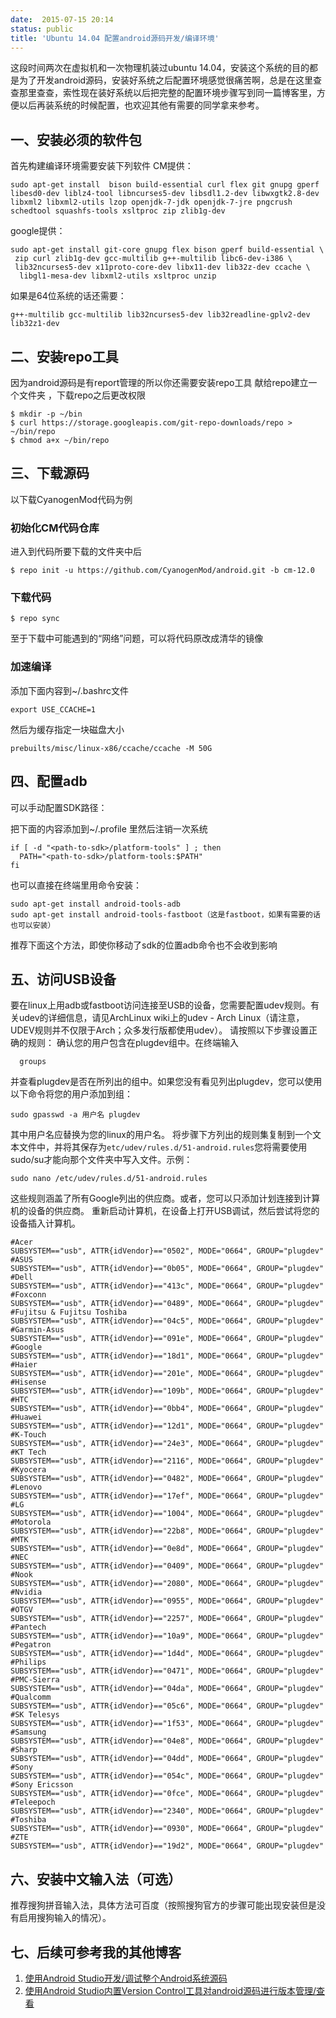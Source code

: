 ```yaml
---
date:  2015-07-15 20:14
status: public
title: 'Ubuntu 14.04 配置android源码开发/编译环境'
---
```


这段时间两次在虚拟机和一次物理机装过ubuntu 14.04，安装这个系统的目的都是为了开发android源码，安装好系统之后配置环境感觉很痛苦啊，总是在这里查查那里查查，索性现在装好系统以后把完整的配置环境步骤写到同一篇博客里，方便以后再装系统的时候配置，也欢迎其他有需要的同学拿来参考。

## 一、安装必须的软件包

首先构建编译环境需要安装下列软件
CM提供：

    sudo apt-get install  bison build-essential curl flex git gnupg gperf libesd0-dev liblz4-tool libncurses5-dev libsdl1.2-dev libwxgtk2.8-dev libxml2 libxml2-utils lzop openjdk-7-jdk openjdk-7-jre pngcrush schedtool squashfs-tools xsltproc zip zlib1g-dev

google提供：

    sudo apt-get install git-core gnupg flex bison gperf build-essential \
     zip curl zlib1g-dev gcc-multilib g++-multilib libc6-dev-i386 \
     lib32ncurses5-dev x11proto-core-dev libx11-dev lib32z-dev ccache \
      libgl1-mesa-dev libxml2-utils xsltproc unzip

如果是64位系统的话还需要：

	g++-multilib gcc-multilib lib32ncurses5-dev lib32readline-gplv2-dev lib32z1-dev

## 二、安装repo工具

因为android源码是有report管理的所以你还需要安装repo工具
献给repo建立一个文件夹 ，下载repo之后更改权限

    $ mkdir -p ~/bin
    $ curl https://storage.googleapis.com/git-repo-downloads/repo > ~/bin/repo
    $ chmod a+x ~/bin/repo

## 三、下载源码

以下载CyanogenMod代码为例

### 初始化CM代码仓库

进入到代码所要下载的文件夹中后

	$ repo init -u https://github.com/CyanogenMod/android.git -b cm-12.0

### 下载代码

	$ repo sync
至于下载中可能遇到的“网络”问题，可以将代码原改成清华的镜像

### 加速编译

添加下面内容到~/.bashrc文件
	
	export USE_CCACHE=1

然后为缓存指定一块磁盘大小
	
	prebuilts/misc/linux-x86/ccache/ccache -M 50G

## 四、配置adb

可以手动配置SDK路径：

把下面的内容添加到~/.profile 里然后注销一次系统

    if [ -d "<path-to-sdk>/platform-tools" ] ; then
      PATH="<path-to-sdk>/platform-tools:$PATH"
    fi

也可以直接在终端里用命令安装：

    sudo apt-get install android-tools-adb
    sudo apt-get install android-tools-fastboot（这是fastboot，如果有需要的话也可以安装）  

推荐下面这个方法，即使你移动了sdk的位置adb命令也不会收到影响

## 五、访问USB设备

要在linux上用adb或fastboot访问连接至USB的设备，您需要配置udev规则。有关udev的详细信息，请见ArchLinux wiki上的udev - Arch Linux（请注意，UDEV规则并不仅限于Arch；众多发行版都使用udev）。
请按照以下步骤设置正确的规则：
确认您的用户包含在plugdev组中。在终端输入

      groups
并查看plugdev是否在所列出的组中。如果您没有看见列出plugdev，您可以使用以下命令将您的用户添加到组：

	sudo gpasswd -a 用户名 plugdev
其中用户名应替换为您的linux的用户名。
将步骤下方列出的规则集复制到一个文本文件中，并将其保存为`etc/udev/rules.d/51-android.rules`您将需要使用sudo/su才能向那个文件夹中写入文件。示例：

	sudo nano /etc/udev/rules.d/51-android.rules
这些规则涵盖了所有Google列出的供应商。或者，您可以只添加计划连接到计算机的设备的供应商。
重新启动计算机，在设备上打开USB调试，然后尝试将您的设备插入计算机。

    #Acer
    SUBSYSTEM=="usb", ATTR{idVendor}=="0502", MODE="0664", GROUP="plugdev"
    #ASUS
    SUBSYSTEM=="usb", ATTR{idVendor}=="0b05", MODE="0664", GROUP="plugdev"
    #Dell
    SUBSYSTEM=="usb", ATTR{idVendor}=="413c", MODE="0664", GROUP="plugdev"
    #Foxconn
    SUBSYSTEM=="usb", ATTR{idVendor}=="0489", MODE="0664", GROUP="plugdev"
    #Fujitsu & Fujitsu Toshiba
    SUBSYSTEM=="usb", ATTR{idVendor}=="04c5", MODE="0664", GROUP="plugdev"
    #Garmin-Asus
    SUBSYSTEM=="usb", ATTR{idVendor}=="091e", MODE="0664", GROUP="plugdev"
    #Google
    SUBSYSTEM=="usb", ATTR{idVendor}=="18d1", MODE="0664", GROUP="plugdev"
    #Haier
    SUBSYSTEM=="usb", ATTR{idVendor}=="201e", MODE="0664", GROUP="plugdev"
    #Hisense
    SUBSYSTEM=="usb", ATTR{idVendor}=="109b", MODE="0664", GROUP="plugdev"
    #HTC
    SUBSYSTEM=="usb", ATTR{idVendor}=="0bb4", MODE="0664", GROUP="plugdev"
    #Huawei
    SUBSYSTEM=="usb", ATTR{idVendor}=="12d1", MODE="0664", GROUP="plugdev"
    #K-Touch
    SUBSYSTEM=="usb", ATTR{idVendor}=="24e3", MODE="0664", GROUP="plugdev"
    #KT Tech
    SUBSYSTEM=="usb", ATTR{idVendor}=="2116", MODE="0664", GROUP="plugdev"
    #Kyocera
    SUBSYSTEM=="usb", ATTR{idVendor}=="0482", MODE="0664", GROUP="plugdev"
    #Lenovo
    SUBSYSTEM=="usb", ATTR{idVendor}=="17ef", MODE="0664", GROUP="plugdev"
    #LG
    SUBSYSTEM=="usb", ATTR{idVendor}=="1004", MODE="0664", GROUP="plugdev"
    #Motorola
    SUBSYSTEM=="usb", ATTR{idVendor}=="22b8", MODE="0664", GROUP="plugdev"
    #MTK
    SUBSYSTEM=="usb", ATTR{idVendor}=="0e8d", MODE="0664", GROUP="plugdev"
    #NEC
    SUBSYSTEM=="usb", ATTR{idVendor}=="0409", MODE="0664", GROUP="plugdev"
    #Nook
    SUBSYSTEM=="usb", ATTR{idVendor}=="2080", MODE="0664", GROUP="plugdev"
    #Nvidia
    SUBSYSTEM=="usb", ATTR{idVendor}=="0955", MODE="0664", GROUP="plugdev"
    #OTGV
    SUBSYSTEM=="usb", ATTR{idVendor}=="2257", MODE="0664", GROUP="plugdev"
    #Pantech
    SUBSYSTEM=="usb", ATTR{idVendor}=="10a9", MODE="0664", GROUP="plugdev"
    #Pegatron
    SUBSYSTEM=="usb", ATTR{idVendor}=="1d4d", MODE="0664", GROUP="plugdev"
    #Philips
    SUBSYSTEM=="usb", ATTR{idVendor}=="0471", MODE="0664", GROUP="plugdev"
    #PMC-Sierra
    SUBSYSTEM=="usb", ATTR{idVendor}=="04da", MODE="0664", GROUP="plugdev"
    #Qualcomm
    SUBSYSTEM=="usb", ATTR{idVendor}=="05c6", MODE="0664", GROUP="plugdev"
    #SK Telesys
    SUBSYSTEM=="usb", ATTR{idVendor}=="1f53", MODE="0664", GROUP="plugdev"
    #Samsung
    SUBSYSTEM=="usb", ATTR{idVendor}=="04e8", MODE="0664", GROUP="plugdev"
    #Sharp
    SUBSYSTEM=="usb", ATTR{idVendor}=="04dd", MODE="0664", GROUP="plugdev"
    #Sony
    SUBSYSTEM=="usb", ATTR{idVendor}=="054c", MODE="0664", GROUP="plugdev"
    #Sony Ericsson
    SUBSYSTEM=="usb", ATTR{idVendor}=="0fce", MODE="0664", GROUP="plugdev"
    #Teleepoch
    SUBSYSTEM=="usb", ATTR{idVendor}=="2340", MODE="0664", GROUP="plugdev"
    #Toshiba
    SUBSYSTEM=="usb", ATTR{idVendor}=="0930", MODE="0664", GROUP="plugdev"
    #ZTE
    SUBSYSTEM=="usb", ATTR{idVendor}=="19d2", MODE="0664", GROUP="plugdev"

## 六、安装中文输入法（可选）

推荐搜狗拼音输入法，具体方法可百度（按照搜狗官方的步骤可能出现安装但是没有启用搜狗输入的情况）。

## 七、后续可参考我的其他博客
1. [使用Android Studio开发/调试整个Android系统源码](http://blog.csdn.net/aaa111/article/details/43227367)
2. [使用Android Studio内置Version Control工具对android源码进行版本管理/查看](http://blog.csdn.net/aaa111/article/details/46473113)
